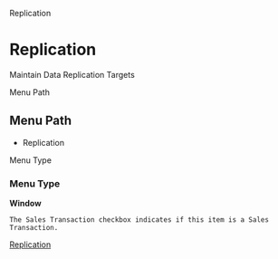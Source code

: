 
Replication
# Replication


Maintain Data Replication Targets

Menu Path
## Menu Path



- Replication

Menu Type
### Menu Type

**Window**

```
The Sales Transaction checkbox indicates if this item is a Sales Transaction.
```

[Replication](functional-guide/window/window-replication.md)